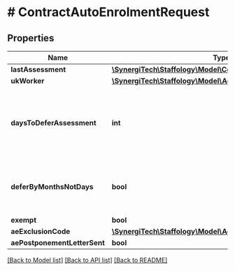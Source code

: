 # # ContractAutoEnrolmentRequest

## Properties

Name | Type | Description | Notes
------------ | ------------- | ------------- | -------------
**lastAssessment** | [**\SynergiTech\Staffology\Model\ContractAeAssessmentRequest**](ContractAeAssessmentRequest.md) |  | [optional]
**ukWorker** | [**\SynergiTech\Staffology\Model\AeUKWorker**](AeUKWorker.md) |  | [optional]
**daysToDeferAssessment** | **int** | The number of days, if any, to defer assessment of this employee.  You&#39;re allowed to defer assessment of new employees by up to 3 months. | [optional]
**deferByMonthsNotDays** | **bool** | If set to true then the value in DaysToDeferAssessment will be treated as a number of months, not a number of days | [optional]
**exempt** | **bool** |  | [optional]
**aeExclusionCode** | [**\SynergiTech\Staffology\Model\AeExclusionCode**](AeExclusionCode.md) |  | [optional]
**aePostponementLetterSent** | **bool** |  | [optional]

[[Back to Model list]](../../README.md#models) [[Back to API list]](../../README.md#endpoints) [[Back to README]](../../README.md)
